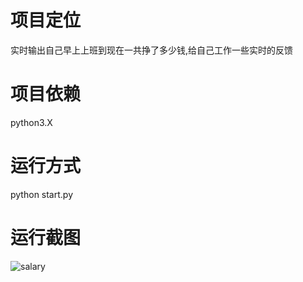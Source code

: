 # 项目定位
实时输出自己早上上班到现在一共挣了多少钱,给自己工作一些实时的反馈

# 项目依赖
python3.X

# 运行方式
python start.py

# 运行截图
![salary](http://47.105.206.51:8080//media/editor/second_money_20200113105345360224.png)

